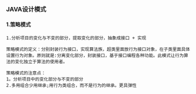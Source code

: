 ### JAVA设计模式

#### 1.策略模式

```
1.分析项目的变化与不变的部分，提取变化的部分，抽象成接口 + 实现
```

```
策略模式的定义：分别封装行为接口，实现算法族，超类里面放行为接口对象，在子类里面具体设置行为对象。原则就是:分离变化部分，封装接口，基于接口编程各种功能。此模式让行为算法的变化独立于算法的使用者。

```

```
策略模式的注意点：
1。分析项目中的变化部分与不变的部分
2.多用组合少用继承;用行为类组合，而不是行为的继承。更具弹性
```



